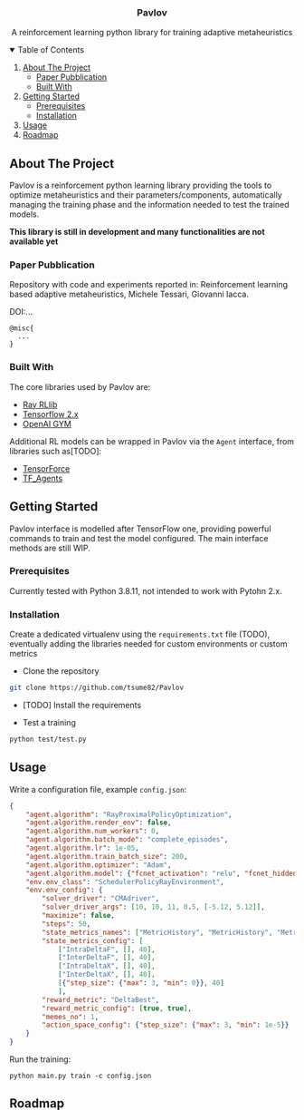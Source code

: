 <p align="center">
  <h3 align="center">Pavlov</h3>
  <p align="center">
    A reinforcement learning python library for training adaptive metaheuristics
  </p>
</p>



<!-- TABLE OF CONTENTS -->
<details open="open">
  <summary>Table of Contents</summary>
  <ol>
    <li>
      <a href="#about-the-project">About The Project</a>
      <ul>
        <li><a href="#paper-pubblication">Paper Pubblication</a></li>
        <li><a href="#built-with">Built With</a></li>
      </ul>
    </li>
    <li>
      <a href="#getting-started">Getting Started</a>
      <ul>
        <li><a href="#prerequisites">Prerequisites</a></li>
        <li><a href="#installation">Installation</a></li>
      </ul>
    </li>
    <li><a href="#usage">Usage</a></li>
    <li><a href="#roadmap">Roadmap</a></li>
  </ol>
</details>



<!-- ABOUT THE PROJECT -->
## About The Project
Pavlov is a reinforcement python learning library providing the tools to optimize metaheuristics and their parameters/components, automatically managing the training phase and the information needed to test the trained models. 

**This library is still in development and many functionalities are not available yet**

### Paper Pubblication
Repository with code and experiments reported in: Reinforcement learning based adaptive metaheuristics, Michele Tessari, Giovanni Iacca.

DOI:...

```
@misc{
  ...
}
```


### Built With

The core libraries used by Pavlov are:
* [Ray RLlib](https://docs.ray.io/en/master/rllib.html)
* [Tensorflow 2.x](https://www.tensorflow.org/)
* [OpenAI GYM](https://gym.openai.com/)

Additional RL models can be wrapped in Pavlov via the ``Agent`` interface, from libraries such as[TODO]:
* [TensorForce](https://tensorforce.readthedocs.io/)
* [TF_Agents](https://www.tensorflow.org/agents)



<!-- GETTING STARTED -->
## Getting Started
Pavlov interface is modelled after TensorFlow one, providing powerful commands to train and test the model configured. The main interface methods are still WIP.

### Prerequisites
Currently tested with Python 3.8.11, not intended to work with Pytohn 2.x.

### Installation
Create a dedicated virtualenv using the ``requirements.txt`` file (TODO), eventually adding the libraries needed for custom environments or custom metrics

- Clone the repository
```bash
git clone https://github.com/tsume82/Pavlov
```
- [TODO] Install the requirements

- Test a training
```bash
python test/test.py
```

<!-- USAGE EXAMPLES -->
## Usage
Write a configuration file, example ```config.json```:
```json
{
    "agent.algorithm": "RayProximalPolicyOptimization",
    "agent.algorithm.render_env": false,
    "agent.algorithm.num_workers": 0,
    "agent.algorithm.batch_mode": "complete_episodes",
    "agent.algorithm.lr": 1e-05,
    "agent.algorithm.train_batch_size": 200,
    "agent.algorithm.optimizer": "Adam",
    "agent.algorithm.model": {"fcnet_activation": "relu", "fcnet_hiddens": [50, 50]},
    "env.env_class": "SchedulerPolicyRayEnvironment",
    "env.env_config": {
        "solver_driver": "CMAdriver",
        "solver_driver_args": [10, 10, 11, 0.5, [-5.12, 5.12]],
        "maximize": false,
        "steps": 50,
        "state_metrics_names": ["MetricHistory", "MetricHistory", "MetricHistory", "MetricHistory", "SolverStateHistory"],
        "state_metrics_config": [
            ["IntraDeltaF", [], 40], 
            ["InterDeltaF", [], 40], 
            ["IntraDeltaX", [], 40], 
            ["InterDeltaX", [], 40], 
            [{"step_size": {"max": 3, "min": 0}}, 40]
            ],
        "reward_metric": "DeltaBest",
        "reward_metric_config": [true, true],
        "memes_no": 1,
        "action_space_config": {"step_size": {"max": 3, "min": 1e-5}}
    }
}
```

Run the training:
```
python main.py train -c config.json
```

## Roadmap